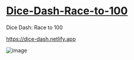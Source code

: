 # [Dice-Dash-Race-to-100](https://dice-dash.netlify.app)

Dice Dash: Race to 100

https://dice-dash.netlify.app

![image](https://github.com/justfumz/Dice-Dash-Race-to-100/assets/75293818/2d067888-a5b7-41bd-8f1d-8fd63a6c592a)

